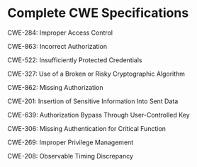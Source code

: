

# Complete CWE Specifications

CWE-284: Improper Access Control

CWE-863: Incorrect Authorization

CWE-522: Insufficiently Protected Credentials

CWE-327: Use of a Broken or Risky Cryptographic Algorithm

CWE-862: Missing Authorization

CWE-201: Insertion of Sensitive Information Into Sent Data

CWE-639: Authorization Bypass Through User-Controlled Key

CWE-306: Missing Authentication for Critical Function

CWE-269: Improper Privilege Management

CWE-208: Observable Timing Discrepancy